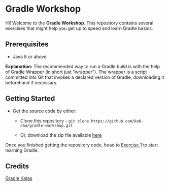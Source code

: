# Gradle Workshop

Hi! Welcome to the **Gradle Workshop**. This repository contains several exercises that might help you get up to speed and learn Gradle basics.

## Prerequisites

- Java 8 or above

**Explanation:** The recommended way to run a Gradle build is with the help of Gradle Wrapper (in short just "wrapper").
The wrapper is a script committed into Git that invokes a declared version of Gradle, downloading it beforehand if necessary. 

## Getting Started

- Get the source code by either:
    * Clone this repository - `git clone https://github.com/kob-aha/gradle-workshop.git`

    * Or, download the zip file available [here](https://github.com/kob-aha/gradle-workshop/archive/master.zip)

Once you finished getting the repository code, head to [Exercise 1](exercises/exercise-1) to start learning Gradle.

## Credits

[Gradle Katas](https://github.com/praqma-training/gradle-katas)